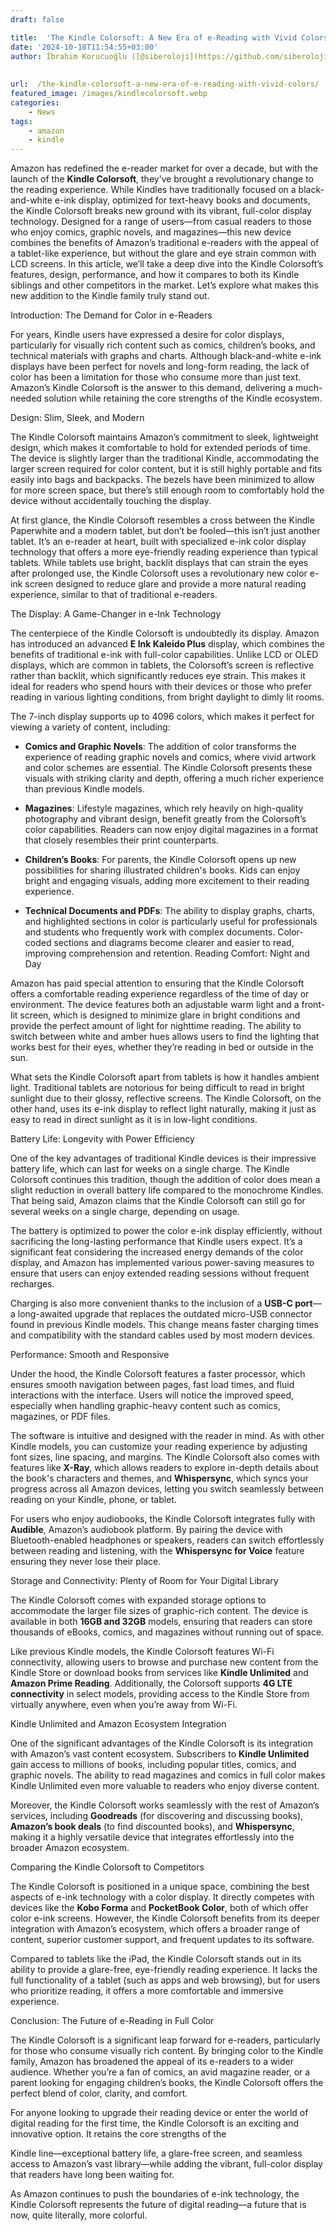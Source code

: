 ```yaml
---
draft: false

title:  'The Kindle Colorsoft: A New Era of e-Reading with Vivid Colors'
date: '2024-10-18T11:54:55+03:00'
author: İbrahim Korucuoğlu ([@siberoloji](https://github.com/siberoloji))
 
 
url:  /the-kindle-colorsoft-a-new-era-of-e-reading-with-vivid-colors/
featured_image: /images/kindlecolorsoft.webp
categories:
    - News
tags:
    - amazon
    - kindle
---
```

Amazon has redefined the e-reader market for over a decade, but with the launch of the **Kindle Colorsoft**, they’ve brought a revolutionary change to the reading experience. While Kindles have traditionally focused on a black-and-white e-ink display, optimized for text-heavy books and documents, the Kindle Colorsoft breaks new ground with its vibrant, full-color display technology. Designed for a range of users—from casual readers to those who enjoy comics, graphic novels, and magazines—this new device combines the benefits of Amazon’s traditional e-readers with the appeal of a tablet-like experience, but without the glare and eye strain common with LCD screens. In this article, we’ll take a deep dive into the Kindle Colorsoft’s features, design, performance, and how it compares to both its Kindle siblings and other competitors in the market. Let’s explore what makes this new addition to the Kindle family truly stand out.

Introduction: The Demand for Color in e-Readers

For years, Kindle users have expressed a desire for color displays, particularly for visually rich content such as comics, children’s books, and technical materials with graphs and charts. Although black-and-white e-ink displays have been perfect for novels and long-form reading, the lack of color has been a limitation for those who consume more than just text. Amazon’s Kindle Colorsoft is the answer to this demand, delivering a much-needed solution while retaining the core strengths of the Kindle ecosystem.

Design: Slim, Sleek, and Modern

The Kindle Colorsoft maintains Amazon’s commitment to sleek, lightweight design, which makes it comfortable to hold for extended periods of time. The device is slightly larger than the traditional Kindle, accommodating the larger screen required for color content, but it is still highly portable and fits easily into bags and backpacks. The bezels have been minimized to allow for more screen space, but there’s still enough room to comfortably hold the device without accidentally touching the display.

At first glance, the Kindle Colorsoft resembles a cross between the Kindle Paperwhite and a modern tablet, but don’t be fooled—this isn’t just another tablet. It’s an e-reader at heart, built with specialized e-ink color display technology that offers a more eye-friendly reading experience than typical tablets. While tablets use bright, backlit displays that can strain the eyes after prolonged use, the Kindle Colorsoft uses a revolutionary new color e-ink screen designed to reduce glare and provide a more natural reading experience, similar to that of traditional e-readers.

The Display: A Game-Changer in e-Ink Technology

The centerpiece of the Kindle Colorsoft is undoubtedly its display. Amazon has introduced an advanced **E Ink Kaleido Plus** display, which combines the benefits of traditional e-ink with full-color capabilities. Unlike LCD or OLED displays, which are common in tablets, the Colorsoft’s screen is reflective rather than backlit, which significantly reduces eye strain. This makes it ideal for readers who spend hours with their devices or those who prefer reading in various lighting conditions, from bright daylight to dimly lit rooms.

The 7-inch display supports up to 4096 colors, which makes it perfect for viewing a variety of content, including:
* **Comics and Graphic Novels**: The addition of color transforms the experience of reading graphic novels and comics, where vivid artwork and color schemes are essential. The Kindle Colorsoft presents these visuals with striking clarity and depth, offering a much richer experience than previous Kindle models.

* **Magazines**: Lifestyle magazines, which rely heavily on high-quality photography and vibrant design, benefit greatly from the Colorsoft’s color capabilities. Readers can now enjoy digital magazines in a format that closely resembles their print counterparts.

* **Children’s Books**: For parents, the Kindle Colorsoft opens up new possibilities for sharing illustrated children's books. Kids can enjoy bright and engaging visuals, adding more excitement to their reading experience.

* **Technical Documents and PDFs**: The ability to display graphs, charts, and highlighted sections in color is particularly useful for professionals and students who frequently work with complex documents. Color-coded sections and diagrams become clearer and easier to read, improving comprehension and retention.
Reading Comfort: Night and Day

Amazon has paid special attention to ensuring that the Kindle Colorsoft offers a comfortable reading experience regardless of the time of day or environment. The device features both an adjustable warm light and a front-lit screen, which is designed to minimize glare in bright conditions and provide the perfect amount of light for nighttime reading. The ability to switch between white and amber hues allows users to find the lighting that works best for their eyes, whether they’re reading in bed or outside in the sun.

What sets the Kindle Colorsoft apart from tablets is how it handles ambient light. Traditional tablets are notorious for being difficult to read in bright sunlight due to their glossy, reflective screens. The Kindle Colorsoft, on the other hand, uses its e-ink display to reflect light naturally, making it just as easy to read in direct sunlight as it is in low-light conditions.

Battery Life: Longevity with Power Efficiency

One of the key advantages of traditional Kindle devices is their impressive battery life, which can last for weeks on a single charge. The Kindle Colorsoft continues this tradition, though the addition of color does mean a slight reduction in overall battery life compared to the monochrome Kindles. That being said, Amazon claims that the Kindle Colorsoft can still go for several weeks on a single charge, depending on usage.

The battery is optimized to power the color e-ink display efficiently, without sacrificing the long-lasting performance that Kindle users expect. It’s a significant feat considering the increased energy demands of the color display, and Amazon has implemented various power-saving measures to ensure that users can enjoy extended reading sessions without frequent recharges.

Charging is also more convenient thanks to the inclusion of a **USB-C port**—a long-awaited upgrade that replaces the outdated micro-USB connector found in previous Kindle models. This change means faster charging times and compatibility with the standard cables used by most modern devices.

Performance: Smooth and Responsive

Under the hood, the Kindle Colorsoft features a faster processor, which ensures smooth navigation between pages, fast load times, and fluid interactions with the interface. Users will notice the improved speed, especially when handling graphic-heavy content such as comics, magazines, or PDF files.

The software is intuitive and designed with the reader in mind. As with other Kindle models, you can customize your reading experience by adjusting font sizes, line spacing, and margins. The Kindle Colorsoft also comes with features like **X-Ray**, which allows readers to explore in-depth details about the book's characters and themes, and **Whispersync**, which syncs your progress across all Amazon devices, letting you switch seamlessly between reading on your Kindle, phone, or tablet.

For users who enjoy audiobooks, the Kindle Colorsoft integrates fully with **Audible**, Amazon’s audiobook platform. By pairing the device with Bluetooth-enabled headphones or speakers, readers can switch effortlessly between reading and listening, with the **Whispersync for Voice** feature ensuring they never lose their place.

Storage and Connectivity: Plenty of Room for Your Digital Library

The Kindle Colorsoft comes with expanded storage options to accommodate the larger file sizes of graphic-rich content. The device is available in both **16GB and 32GB** models, ensuring that readers can store thousands of eBooks, comics, and magazines without running out of space.

Like previous Kindle models, the Kindle Colorsoft features Wi-Fi connectivity, allowing users to browse and purchase new content from the Kindle Store or download books from services like **Kindle Unlimited** and **Amazon Prime Reading**. Additionally, the Colorsoft supports **4G LTE connectivity** in select models, providing access to the Kindle Store from virtually anywhere, even when you’re away from Wi-Fi.

Kindle Unlimited and Amazon Ecosystem Integration

One of the significant advantages of the Kindle Colorsoft is its integration with Amazon’s vast content ecosystem. Subscribers to **Kindle Unlimited** gain access to millions of books, including popular titles, comics, and graphic novels. The ability to read magazines and comics in full color makes Kindle Unlimited even more valuable to readers who enjoy diverse content.

Moreover, the Kindle Colorsoft works seamlessly with the rest of Amazon’s services, including **Goodreads** (for discovering and discussing books), **Amazon’s book deals** (to find discounted books), and **Whispersync**, making it a highly versatile device that integrates effortlessly into the broader Amazon ecosystem.

Comparing the Kindle Colorsoft to Competitors

The Kindle Colorsoft is positioned in a unique space, combining the best aspects of e-ink technology with a color display. It directly competes with devices like the **Kobo Forma** and **PocketBook Color**, both of which offer color e-ink screens. However, the Kindle Colorsoft benefits from its deeper integration with Amazon’s ecosystem, which offers a broader range of content, superior customer support, and frequent updates to its software.

Compared to tablets like the iPad, the Kindle Colorsoft stands out in its ability to provide a glare-free, eye-friendly reading experience. It lacks the full functionality of a tablet (such as apps and web browsing), but for users who prioritize reading, it offers a more comfortable and immersive experience.

Conclusion: The Future of e-Reading in Full Color

The Kindle Colorsoft is a significant leap forward for e-readers, particularly for those who consume visually rich content. By bringing color to the Kindle family, Amazon has broadened the appeal of its e-readers to a wider audience. Whether you’re a fan of comics, an avid magazine reader, or a parent looking for engaging children’s books, the Kindle Colorsoft offers the perfect blend of color, clarity, and comfort.

For anyone looking to upgrade their reading device or enter the world of digital reading for the first time, the Kindle Colorsoft is an exciting and innovative option. It retains the core strengths of the

Kindle line—exceptional battery life, a glare-free screen, and seamless access to Amazon’s vast library—while adding the vibrant, full-color display that readers have long been waiting for.

As Amazon continues to push the boundaries of e-ink technology, the Kindle Colorsoft represents the future of digital reading—a future that is now, quite literally, more colorful.
